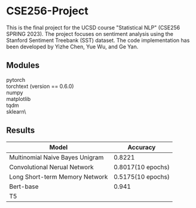 # CSE256-Project
This is the final project for the UCSD course "Statistical NLP" (CSE256 SPRING 2023). The project focuses on sentiment analysis using the Stanford Sentiment Treebank (SST) dataset. The code implementation has been developed by Yizhe Chen, Yue Wu, and Ge Yan.

## Modules
pytorch\
torchtext (version == 0.6.0)\
numpy\
matplotlib\
tqdm\
sklearn\

## Results
| Model                               | Accuracy                 |
| ------------------------------------| ------------------------ |
| Multinomial Naive Bayes Unigram     | 0.8221                   |
| Convolutional Nerual Network        | 0.8017(10 epochs)        |
| Long Short-term Memory Network      | 0.5175(10 epochs)        |
| Bert-base                           | 0.941                    |
| T5                                  |                          |


